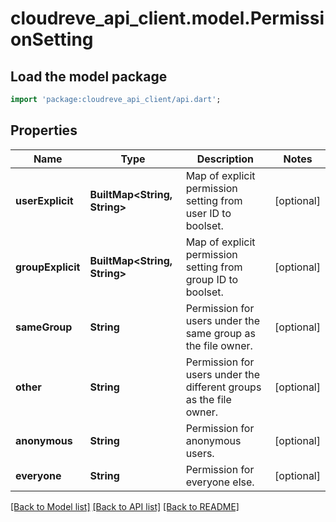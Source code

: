 # cloudreve_api_client.model.PermissionSetting

## Load the model package
```dart
import 'package:cloudreve_api_client/api.dart';
```

## Properties
Name | Type | Description | Notes
------------ | ------------- | ------------- | -------------
**userExplicit** | **BuiltMap&lt;String, String&gt;** | Map of explicit permission setting from user ID to boolset. | [optional] 
**groupExplicit** | **BuiltMap&lt;String, String&gt;** | Map of explicit permission setting from group ID to boolset. | [optional] 
**sameGroup** | **String** | Permission for users under the same group as the file owner. | [optional] 
**other** | **String** | Permission for users under the different groups as the file owner. | [optional] 
**anonymous** | **String** | Permission for anonymous users. | [optional] 
**everyone** | **String** | Permission for everyone else. | [optional] 

[[Back to Model list]](../README.md#documentation-for-models) [[Back to API list]](../README.md#documentation-for-api-endpoints) [[Back to README]](../README.md)


